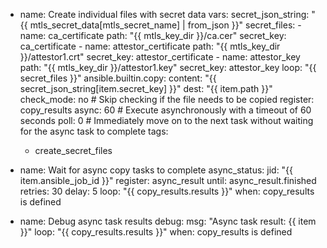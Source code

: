 - name: Create individual files with secret data
  vars:
    secret_json_string: "{{ mtls_secret_data[mtls_secret_name] | from_json }}"
    secret_files:
      - name: ca_certificate
        path: "{{ mtls_key_dir }}/ca.cer"
        secret_key: ca_certificate
      - name: attestor_certificate
        path: "{{ mtls_key_dir }}/attestor1.crt"
        secret_key: attestor_certificate
      - name: attestor_key
        path: "{{ mtls_key_dir }}/attestor1.key"
        secret_key: attestor_key
  loop: "{{ secret_files }}"
  ansible.builtin.copy:
    content: "{{ secret_json_string[item.secret_key] }}"
    dest: "{{ item.path }}"
    check_mode: no  # Skip checking if the file needs to be copied
  register: copy_results
  async: 60  # Execute asynchronously with a timeout of 60 seconds
  poll: 0  # Immediately move on to the next task without waiting for the async task to complete
  tags:
    - create_secret_files

- name: Wait for async copy tasks to complete
  async_status:
    jid: "{{ item.ansible_job_id }}"
  register: async_result
  until: async_result.finished
  retries: 30
  delay: 5
  loop: "{{ copy_results.results }}"
  when: copy_results is defined

- name: Debug async task results
  debug:
    msg: "Async task result: {{ item }}"
  loop: "{{ copy_results.results }}"
  when: copy_results is defined


